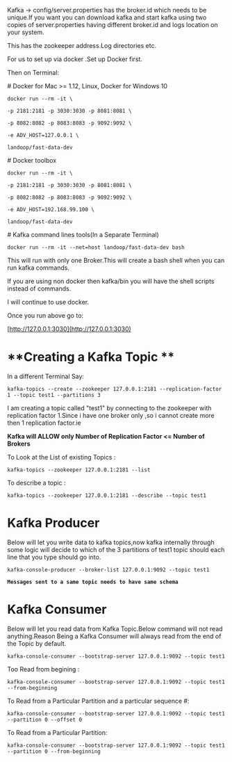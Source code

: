 Kafka -&gt; config/server.properties has the broker.id which needs to be unique.If you want you can download kafka and start kafka using two copies of server.properties having different broker.id and logs location on your system.

This has the zookeeper address.Log directories etc.

For us to set up via docker .Set up Docker first.

Then on Terminal:

\# Docker for Mac &gt;= 1.12, Linux, Docker for Windows 10

`docker run --rm -it \`

`-p 2181:2181 -p 3030:3030 -p 8081:8081 \`

`-p 8082:8082 -p 8083:8083 -p 9092:9092 \`

`-e ADV_HOST=127.0.0.1 \`

`landoop/fast-data-dev`

\# Docker toolbox

`docker run --rm -it \`

`-p 2181:2181 -p 3030:3030 -p 8081:8081 \`

`-p 8082:8082 -p 8083:8083 -p 9092:9092 \`

`-e ADV_HOST=192.168.99.100 \`

`landoop/fast-data-dev`

\# Kafka command lines tools\(In a Separate Terminal\)

```
docker run --rm -it --net=host landoop/fast-data-dev bash
```

This will run with only one Broker.This will create a bash shell when you can run kafka commands.

If you are using non docker then  kafka/bin you will have the shell scripts instead of commands.

I will continue to use docker.

Once you run above go to:

[http://127.0.0.1:3030](http://127.0.0.1:3030)

# **Creating a Kafka Topic **

In a different Terminal Say:

`kafka-topics --create --zookeeper 127.0.0.1:2181 --replication-factor 1 --topic test1 --partitions 3`

I am creating a topic called "test1" by connecting to the zookeeper with replication factor 1.Since i have one broker only ,so i cannot create more then 1 replication factor.ie

**Kafka will ALLOW only Number of Replication Factor  &lt;= Number of Brokers**

To Look  at the List of existing Topics :

`kafka-topics --zookeeper 127.0.0.1:2181 --list`

To describe  a topic :

`kafka-topics --zookeeper 127.0.0.1:2181 --describe --topic test1`

# Kafka Producer

Below will let you write data to kafka topics,now kafka internally through some logic will decide to which of the 3 partitions of test1 topic should each line that you type should go into.

`kafka-console-producer --broker-list 127.0.0.1:9092 --topic test1`

**` Messages sent to a same topic needs to have same schema `**

# Kafka Consumer

Below will let you read data from Kafka Topic.Below command will not read anything.Reason Being a Kafka Consumer will always read from the end of the Topic by default.

`kafka-console-consumer --bootstrap-server 127.0.0.1:9092 --topic test1`

Too Read from begining :

`kafka-console-consumer --bootstrap-server 127.0.0.1:9092 --topic test1  --from-beginning`

To Read from a Particular Partition and a particular sequence \#:

`kafka-console-consumer --bootstrap-server 127.0.0.1:9092 --topic test1 --partition 0 --offset 0`

To Read from a Particular Partition:

`kafka-console-consumer --bootstrap-server 127.0.0.1:9092 --topic test1 --partition 0 --from-beginning`

